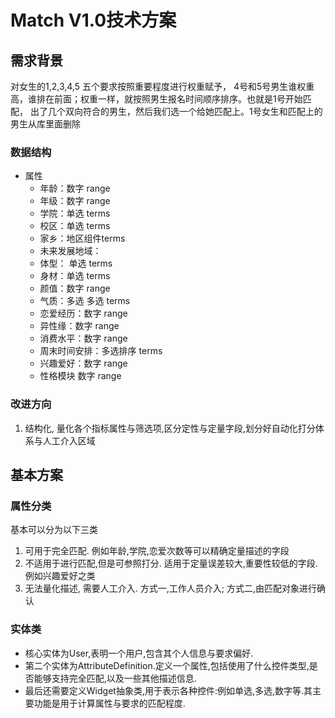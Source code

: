 # Match V1.0技术方案
## 需求背景
对女生的1,2,3,4,5   五个要求按照重要程度进行权重赋予，   4号和5号男生谁权重高，谁排在前面；权重一样，就按照男生报名时间顺序排序。也就是1号开始匹配， 出了几个双向符合的男生，然后我们选一个给她匹配上。1号女生和匹配上的男生从库里面删除
### 数据结构
- 属性
  - 年龄：数字 range
  - 年级：数字 range
  - 学院：单选 terms
  - 校区：单选 terms
  - 家乡：地区组件terms
  - 未来发展地域：
  - 体型： 单选 terms
  - 身材：单选 terms
  - 颜值：数字 range
  - 气质：多选 多选 terms
  - 恋爱经历：数字 range
  - 异性缘：数字 range
  - 消费水平：数字 range
  - 周末时间安排：多选排序 terms
  - 兴趣爱好：数字 range
  - 性格模块 数字 range
  
### 改进方向
1. 结构化, 量化各个指标属性与筛选项,区分定性与定量字段,划分好自动化打分体系与人工介入区域


## 基本方案
### 属性分类
基本可以分为以下三类
1. 可用于完全匹配. 例如年龄,学院,恋爱次数等可以精确定量描述的字段
2. 不适用于进行匹配,但是可参照打分. 适用于定量误差较大,重要性较低的字段. 例如兴趣爱好之类
3. 无法量化描述, 需要人工介入. 方式一,工作人员介入; 方式二,由匹配对象进行确认
### 实体类
- 核心实体为User,表明一个用户,包含其个人信息与要求偏好.
- 第二个实体为AttributeDefinition.定义一个属性,包括使用了什么控件类型,是否能够支持完全匹配,以及一些其他描述信息.
- 最后还需要定义Widget抽象类,用于表示各种控件:例如单选,多选,数字等.其主要功能是用于计算属性与要求的匹配程度.

